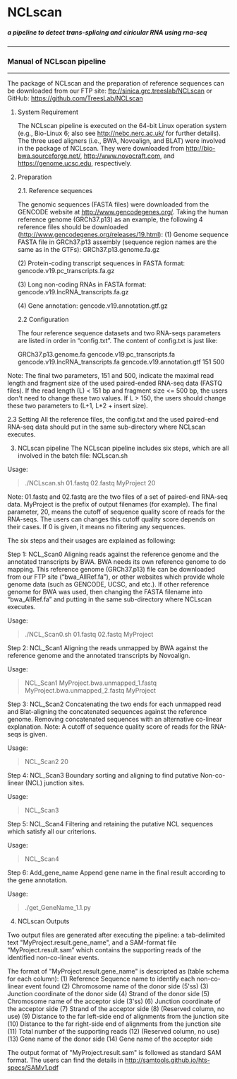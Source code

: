 NCLscan
=======
##### a pipeline to detect trans-splicing and ciricular RNA using rna-seq
--------------
### Manual of NCLscan pipeline
--------------
The package of NCLscan and the preparation of reference sequences can be downloaded
from our FTP site: ftp://sinica.grc.treeslab/NCLscan or 
GitHub: https://github.com/TreesLab/NCLscan

1. System Requirement

   The NCLscan pipeline is executed on the 64-bit Linux operation system 
   (e.g., Bio-Linux 6; also see http://nebc.nerc.ac.uk/ for further details). 
   The three used aligners (i.e., BWA, Novoalign, and BLAT) were involved in the package
   of NCLscan. They were downloaded from http://bio-bwa.sourceforge.net/,
   http://www.novocraft.com, and https://genome.ucsc.edu, respectively.

2. Preparation

   2.1. Reference sequences
   
   The genomic sequences (FASTA files) were downloaded from the GENCODE website at 
   http://www.gencodegenes.org/. Taking the human reference genome (GRCh37.p13) as 
   an example, the following 4 reference files should be 
   downloaded (http://www.gencodegenes.org/releases/19.html):
   (1) Genome sequence FASTA file in GRCh37.p13 assembly (sequence region names are
       the same as in the GTFs): GRCh37.p13.genome.fa.gz
       
   (2) Protein-coding transcript sequences in FASTA format: gencode.v19.pc_transcripts.fa.gz
   
   (3) Long non-coding RNAs in FASTA format: gencode.v19.lncRNA_transcripts.fa.gz
    
   (4) Gene annotation: gencode.v19.annotation.gtf.gz

   2.2 Configuration 
 
   The four reference sequence datasets and two RNA-seqs parameters are listed in order 
   in “config.txt”. The content of config.txt is just like:
 
   GRCh37.p13.genome.fa
 gencode.v19.pc_transcripts.fa
 gencode.v19.lncRNA_transcripts.fa
 gencode.v19.annotation.gtf
 151
 500
   
 Note: The final two parameters, 151 and 500, indicate the maximal read length and fragment size of the used 
 paired-ended RNA-seq data (FASTQ files). If the read length (L) < 151 bp and fragment size <= 500 bp, 
 the users don't need to change these two values. If L > 150, the users should change these two parameters 
 to (L+1, L*2 + insert size).
 
 2.3 Setting
 All the reference files, the config.txt and the used paired-end RNA-seq data should put in the same 
 sub-directory where NCLscan executes.

3. NCLscan pipeline
The NCLscan pipeline includes six steps, which are all involved in the batch file: NCLscan.sh

Usage:
>./NCLscan.sh 01.fastq 02.fastq MyProject 20

Note: 01.fastq and 02.fastq are the two files of a set of paired-end RNA-seq data. MyProject is the prefix of 
output filenames (for example). The final parameter, 20, means the cutoff of sequence quality score of reads for 
the RNA-seqs. The users can changes this cutoff quality score depends on their cases. 
If 0 is given, it means no filtering any sequences.

The six steps and their usages are explained as following:

Step 1: NCL_Scan0
Aligning reads against the reference genome and the annotated transcripts by BWA. BWA needs its own reference genome to do mapping. This reference genome (GRCh37.p13) file can be downloaded from our FTP site (“bwa_AllRef.fa”), 
or other websites which provide whole genome data (such as GENCODE, UCSC, and etc.). If other reference genome 
for BWA was used, then changing the FASTA filename into “bwa_AllRef.fa” and putting in the same sub-directory where NCLscan executes.

Usage:
>./NCL_Scan0.sh 01.fastq 02.fastq MyProject

Step 2: NCL_Scan1
Aligning the reads unmapped by BWA against the reference genome and the annotated transcripts by Novoalign.

Usage:
> NCL_Scan1 MyProject.bwa.unmapped_1.fastq MyProject.bwa.unmapped_2.fastq MyProject

Step 3: NCL_Scan2
Concatenating the two ends for each unmapped read and Blat-aligning the concatenated sequences against the reference genome. Removing concatenated sequences with an alternative co-linear explanation. 
Note: A cutoff of sequence quality score of reads for the RNA-seqs is given. 

Usage:
> NCL_Scan2 20

Step 4: NCL_Scan3
Boundary sorting and aligning to find putative Non-co-linear (NCL) junction sites.

Usage:
> NCL_Scan3

Step 5: NCL_Scan4
Filtering and retaining the putative NCL sequences which satisfy all our criterions. 

Usage:
> NCL_Scan4

Step 6: Add_gene_name
Append gene name in the final result according to the gene annotation.

Usage:
> ./get_GeneName_1.1.py


4. NCLscan Outputs

Two output files are generated after executing the pipeline: a tab-delimited text "MyProject.result.gene_name", 
and a SAM-format file “MyProject.result.sam” which contains the supporting reads of the identified non-co-linear events.

The format of "MyProject.result.gene_name" is descripted as (table schema for each column):
(1) Reference Sequence name to identify each non-co-linear event found
(2) Chromosome name of the donor side (5'ss) 
(3) Junction coordinate of the donor side
(4) Strand of the donor side
(5) Chromosome name of the acceptor side (3'ss) 
(6) Junction coordinate of the acceptor side
(7) Strand of the acceptor side
(8) (Reserved column, no use)
(9) Distance to the far left-side end of alignments from the junction site
(10) Distance to the far right-side end of alignments from the junction site
(11) Total number of the supporting reads
(12) (Reserved column, no use)
(13) Gene name of the donor side
(14) Gene name of the acceptor side

The output format of "MyProject.result.sam" is followed as standard SAM format. The users can find the details in http://samtools.github.io/hts-specs/SAMv1.pdf
